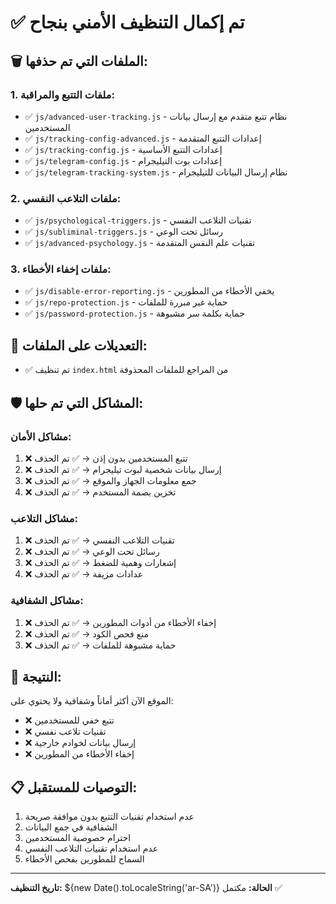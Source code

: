 # ✅ تم إكمال التنظيف الأمني بنجاح

## 🗑️ الملفات التي تم حذفها:

### 1. ملفات التتبع والمراقبة:
- ✅ `js/advanced-user-tracking.js` - نظام تتبع متقدم مع إرسال بيانات المستخدمين
- ✅ `js/tracking-config-advanced.js` - إعدادات التتبع المتقدمة  
- ✅ `js/tracking-config.js` - إعدادات التتبع الأساسية
- ✅ `js/telegram-config.js` - إعدادات بوت التيليجرام
- ✅ `js/telegram-tracking-system.js` - نظام إرسال البيانات للتيليجرام

### 2. ملفات التلاعب النفسي:
- ✅ `js/psychological-triggers.js` - تقنيات التلاعب النفسي
- ✅ `js/subliminal-triggers.js` - رسائل تحت الوعي
- ✅ `js/advanced-psychology.js` - تقنيات علم النفس المتقدمة

### 3. ملفات إخفاء الأخطاء:
- ✅ `js/disable-error-reporting.js` - يخفي الأخطاء من المطورين
- ✅ `js/repo-protection.js` - حماية غير مبررة للملفات
- ✅ `js/password-protection.js` - حماية بكلمة سر مشبوهة

## 🔧 التعديلات على الملفات:
- ✅ تم تنظيف `index.html` من المراجع للملفات المحذوفة

## 🛡️ المشاكل التي تم حلها:

### مشاكل الأمان:
1. ❌ تتبع المستخدمين بدون إذن → ✅ تم الحذف
2. ❌ إرسال بيانات شخصية لبوت تيليجرام → ✅ تم الحذف
3. ❌ جمع معلومات الجهاز والموقع → ✅ تم الحذف
4. ❌ تخزين بصمة المستخدم → ✅ تم الحذف

### مشاكل التلاعب:
1. ❌ تقنيات التلاعب النفسي → ✅ تم الحذف
2. ❌ رسائل تحت الوعي → ✅ تم الحذف
3. ❌ إشعارات وهمية للضغط → ✅ تم الحذف
4. ❌ عدادات مزيفة → ✅ تم الحذف

### مشاكل الشفافية:
1. ❌ إخفاء الأخطاء من أدوات المطورين → ✅ تم الحذف
2. ❌ منع فحص الكود → ✅ تم الحذف
3. ❌ حماية مشبوهة للملفات → ✅ تم الحذف

## 🎯 النتيجة:
الموقع الآن أكثر أماناً وشفافية ولا يحتوي على:
- ❌ تتبع خفي للمستخدمين
- ❌ تقنيات تلاعب نفسي
- ❌ إرسال بيانات لخوادم خارجية
- ❌ إخفاء الأخطاء من المطورين

## 📋 التوصيات للمستقبل:
1. عدم استخدام تقنيات التتبع بدون موافقة صريحة
2. الشفافية في جمع البيانات
3. احترام خصوصية المستخدمين
4. عدم استخدام تقنيات التلاعب النفسي
5. السماح للمطورين بفحص الأخطاء

---
**تاريخ التنظيف:** ${new Date().toLocaleString('ar-SA')}
**الحالة:** مكتمل ✅